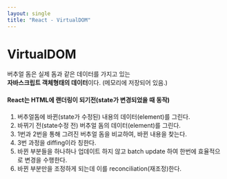```yaml
---
layout: single
title: "React - VirtualDOM"
---
```


# VirtualDOM

버추얼 돔은 실제 돔과 같은 데이터를 가지고 있는<br/>
**자바스크립트 객체형태의 데이터**이다. (메모리에 저장되어 있음.)

#### React는 HTML에 랜더링이 되기전(state가 변경되었을 때 동작)

1. 버추얼돔에 바뀐(state가 수정된) 내용의 데이터(element)를 그린다.
2. 바뀌기 전(state수정 전) 버추얼 돔의 데이터(element)를 그린다.
3. 1번과 2번을 통해 그려진 버추얼 돔을 비교하여, 바뀐 내용을 찾는다.
4. 3번 과정을 diffing이라 칭한다.
5. 바뀐 부분들을 하나하나 업데이트 하지 않고 batch update 하여 한번에 효율적으로 변경을 수행한다.
6. 바뀐 부분만을 조정하게 되는데 이를 reconciliation(재조정)한다.
